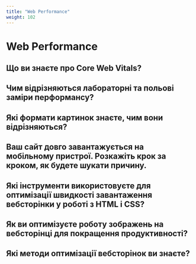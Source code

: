 ```yaml
---
title: "Web Performance"
weight: 102
---
```


# Web Performance

## Що ви знаєте про Core Web Vitals?

## Чим відрізняються лабораторні та польові заміри перформансу?

## Які формати картинок знаєте, чим вони відрізняються?

## Ваш сайт довго завантажується на мобільному пристрої. Розкажіть крок за кроком, як будете шукати причину.

## Які інструменти використовуєте для оптимізації швидкості завантаження вебсторінки у роботі з HTML і CSS?

## Як ви оптимізуєте роботу зображень на вебсторінці для покращення продуктивності?

## Які методи оптимізації вебсторінок ви знаєте?